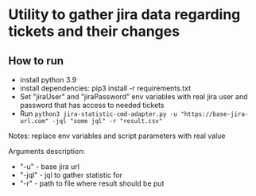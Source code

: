 # Utility to gather jira data regarding tickets and their changes

## How to run

- install python 3.9
- install dependencies: pip3 install -r requirements.txt
- Set "jiraUser" and "jiraPassword" env variables with real jira user and password that has access to needed tickets
- Run `python3 jira-statistic-cmd-adapter.py -u "https://base-jira-url.com" -jql "some jql" -r "result.csv"`

Notes: replace env variables and script parameters with real value

Arguments description:

- "-u" - base jira url
- "-jql" - jql to gather statistic for
- "-r" - path to file where result should be put